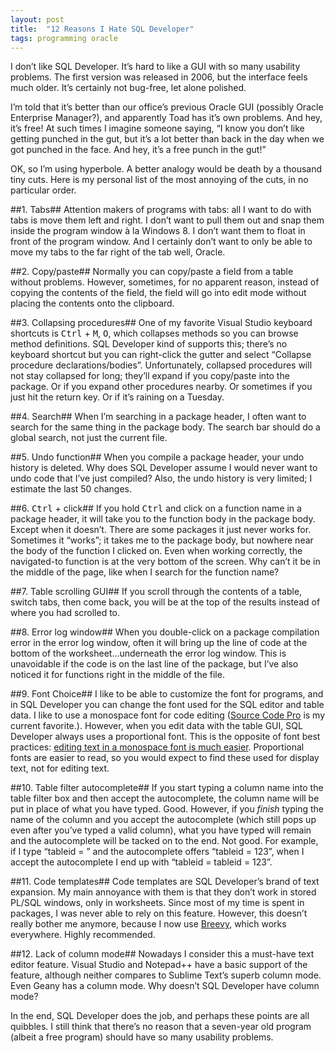 ```yaml
---
layout: post
title:  "12 Reasons I Hate SQL Developer"
tags: programming oracle
---
```


I don’t like SQL Developer. It’s hard to like a GUI with so many usability problems. The first version was released in 2006, but the interface feels much older. It’s certainly not bug-free, let alone polished. 

I’m told that it’s better than our office’s previous Oracle GUI (possibly Oracle Enterprise Manager?), and apparently Toad has it’s own problems. And hey, it’s free! At such times I imagine someone saying, “I know you don’t like getting punched in the gut, but it’s a lot better than back in the day when we got punched in the face. And hey, it’s a free punch in the gut!” 

OK, so I’m using hyperbole. A better analogy would be death by a thousand tiny cuts. Here is my personal list of the most annoying of the cuts, in no particular order.

##1. Tabs##
Attention makers of programs with tabs: all I want to do with tabs is move them left and right. I don’t want to pull them out and snap them inside the program window à la Windows 8. I don’t want them to float in front of the program window. And I certainly don’t want to only be able to move my tabs to the far right of the tab well, Oracle.

##2. Copy/paste##
Normally you can copy/paste a field from a table without problems. However, sometimes, for no apparent reason, instead of copying the contents of the field, the field will go into edit mode without placing the contents onto the clipboard.

##3. Collapsing procedures##
One of my favorite Visual Studio keyboard shortcuts  is <kbd>Ctrl</kbd> + <kbd>M</kbd>, <kbd>O</kbd>, which collapses methods so you can browse method definitions. SQL Developer kind of supports this; there’s no keyboard shortcut but you can right-click the gutter and select “Collapse procedure declarations/bodies”. Unfortunately, collapsed procedures will not stay collapsed for long; they’ll expand if you copy/paste into the package. Or if you expand other procedures nearby. Or sometimes if you just hit the return key. Or if it’s raining on a Tuesday.

##4. Search##
When I’m searching in a package header, I often want to search for the same thing in the package body. The search bar should do a global search, not just the current file.

##5. Undo function##
When you compile a package header, your undo history is deleted. Why does SQL Developer assume I would never want to undo code that I’ve just compiled?
Also, the undo history is very limited; I estimate the last 50 changes.

##6. <kbd>Ctrl</kbd> + click##
If you hold <kbd>Ctrl</kbd> and click on a function name in a package header, it will take you to the function body in the package body. Except when it doesn’t. There are some packages it just never works for. Sometimes it “works”; it takes me to the package body, but nowhere near the body of the function I clicked on. Even when working correctly, the navigated-to function is at the very bottom of the screen. Why can’t it be in the middle of the page, like when I search for the function name?

##7. Table scrolling GUI##
If you scroll through the contents of a table, switch tabs, then come back, you will be at the top of the results instead of where you had scrolled to.

##8. Error log window##
When you double-click on a package compilation error in the error log window, often it will bring up the line of code at the bottom of the worksheet…underneath the error log window. This is unavoidable if the code is on the last line of the package, but I’ve also noticed it for functions right in the middle of the file.

##9. Font Choice##
I like to be able to customize the font for programs, and in SQL Developer you can change the font used for the SQL editor and table data. I like to use a monospace font for code editing ([Source Code Pro](https://github.com/adobe/source-code-pro) is my current favorite.). However, when you edit data with the table GUI, SQL Developer always uses a proportional font. This is the opposite of font best practices: [editing text in a monospace font is much easier](http://www.joelonsoftware.com/uibook/chapters/fog0000000063.html). Proportional fonts are easier to read, so you would expect to find these used for display text, not for editing text.

##10. Table filter autocomplete##
If you start typing a column name into the table filter box and then accept the autocomplete, the column name will be put in place of what you have typed. Good. However, if you *finish* typing the name of the column and you accept the autocomplete (which still pops up even after you’ve typed a valid column), what you have typed will remain and the autocomplete will be tacked on to the end. Not good. For example, if I type “tableid = ” and the autocomplete offers “tableid = 123”, when I accept the autocomplete I end up with “tableid = tableid = 123”.

##11. Code templates##
Code templates are SQL Developer’s brand of text expansion. My main annoyance with them is that they don’t work in stored PL/SQL windows, only in worksheets. Since most of my time is spent in packages, I was never able to rely on this feature. However, this doesn’t really bother me anymore, because I now use [Breevy](http://www.16software.com/breevy/), which works everywhere. Highly recommended.

##12. Lack of column mode##
Nowadays I consider this a must-have text editor feature. Visual Studio and Notepad++ have a basic support of the feature, although neither compares to Sublime Text’s superb column mode. Even Geany has a column mode. Why doesn’t SQL Developer have column mode?

In the end, SQL Developer does the job, and perhaps these points are all quibbles. I still think that there’s no reason that a seven-year old program (albeit a free program) should have so many usability problems.